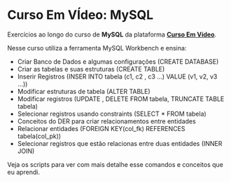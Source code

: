 # Curso Em VÍdeo: MySQL

Exercícios ao longo do curso de **MySQL** da plataforma <a href="https://www.cursoemvideo.com/cursos/">**Curso Em Vídeo**</a>.

Nesse curso utiliza a ferramenta MySQL Workbench e ensina:

* Criar Banco de Dados e algumas configurações (CREATE DATABASE)
* Criar as tabelas e suas estruturas (CREATE TABLE)
* Inserir Registros (INSER INTO tabela (c1, c2 , c3 ...) VALUE (v1, v2, v3 ...))
* Modificar estruturas de tabela (ALTER TABLE)
* Modificar registros (UPDATE <tabela>, DELETE FROM tabela, TRUNCATE TABLE tabela)
* Selecionar registros usando constraints (SELECT * FROM tabela)
* Conceitos do DER para criar relacionamentos entre entidades
* Relacionar entidades (FOREIGN KEY(col_fk) REFERENCES tabela(col_pk))
* Selecionar registros que estão relacionas entre duas entidades (INNER JOIN)

Veja os scripts para ver com mais detalhe esse comandos e conceitos que eu aprendi.
